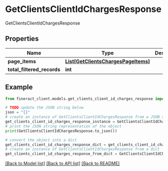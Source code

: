 # GetClientsClientIdChargesResponse

GetClientsClientIdChargesResponse

## Properties

Name | Type | Description | Notes
------------ | ------------- | ------------- | -------------
**page_items** | [**List[GetClientsChargesPageItems]**](GetClientsChargesPageItems.md) |  | [optional] 
**total_filtered_records** | **int** |  | [optional] 

## Example

```python
from fineract_client.models.get_clients_client_id_charges_response import GetClientsClientIdChargesResponse

# TODO update the JSON string below
json = "{}"
# create an instance of GetClientsClientIdChargesResponse from a JSON string
get_clients_client_id_charges_response_instance = GetClientsClientIdChargesResponse.from_json(json)
# print the JSON string representation of the object
print(GetClientsClientIdChargesResponse.to_json())

# convert the object into a dict
get_clients_client_id_charges_response_dict = get_clients_client_id_charges_response_instance.to_dict()
# create an instance of GetClientsClientIdChargesResponse from a dict
get_clients_client_id_charges_response_from_dict = GetClientsClientIdChargesResponse.from_dict(get_clients_client_id_charges_response_dict)
```
[[Back to Model list]](../README.md#documentation-for-models) [[Back to API list]](../README.md#documentation-for-api-endpoints) [[Back to README]](../README.md)


